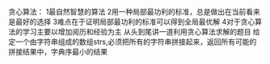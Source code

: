 贪心算法：
1最自然智慧的算法
2用一种局部最功利的标准，总是做出在当前看来是最好的选择
3难点在于证明局部最功利的标准可以得到全局最优解
4对于贪心算法的学习主要以增加阅历和经验为主
从头到尾讲一道利用贪心算法求解的题目
给定一个由字符串组成的数组strs,必须把所有的字符串拼接起来，返回所有可能的拼接结果中，字典序最小的结果

